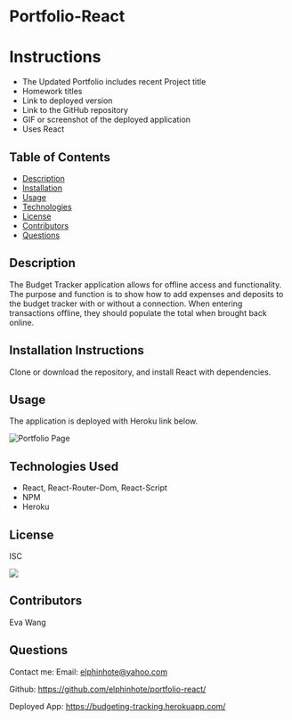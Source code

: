 # Portfolio-React

# Instructions

* The Updated Portfolio includes recent Project title
* Homework titles
* Link to deployed version
* Link to the GitHub repository
* GIF or screenshot of the deployed application
* Uses React


## Table of Contents
* [Description](#description)
* [Installation](#installation)
* [Usage](#usage)
* [Technologies](#technologies)
* [License](#license)
* [Contributors](#contributors)
* [Questions](#questions)

## Description
The Budget Tracker application allows for offline access and functionality.
The purpose and function is to show how to add expenses and deposits to the budget tracker with or without a connection. When entering transactions offline, they should populate the total when brought back online.

## Installation Instructions
Clone or download the repository, and install React with dependencies.

## Usage
 The application is deployed with Heroku link below. 


![Portfolio Page](https://user-images.githubusercontent.com/65749636/113520037-2d496980-9545-11eb-9f4b-20e55f0b6ac2.png)



## Technologies Used

* React, React-Router-Dom, React-Script 
* NPM
* Heroku

## License
ISC

<img src="https://img.shields.io/badge/LICENSE-isc-green"/>


## Contributors
Eva Wang

## Questions
Contact me:
Email: [elphinhote@yahoo.com](elphinhote@yahoo.com)

Github: https://github.com/elphinhote/portfolio-react/

Deployed App: https://budgeting-tracking.herokuapp.com/
